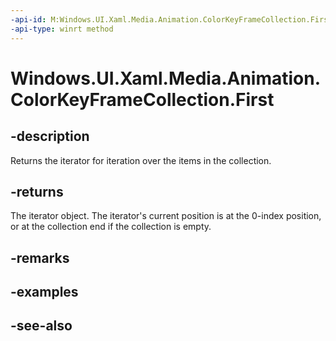 ```yaml
---
-api-id: M:Windows.UI.Xaml.Media.Animation.ColorKeyFrameCollection.First
-api-type: winrt method
---
```


<!-- Method syntax
public Windows.Foundation.Collections.IIterator<Windows.UI.Xaml.Media.Animation.ColorKeyFrame> First()
-->

# Windows.UI.Xaml.Media.Animation.ColorKeyFrameCollection.First

## -description
Returns the iterator for iteration over the items in the collection.



## -returns
The iterator object. The iterator's current position is at the 0-index position, or at the collection end if the collection is empty.

## -remarks

## -examples

## -see-also
